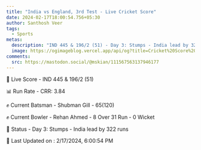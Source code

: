 ```yaml
---
title: "India vs England, 3rd Test - Live Cricket Score"
date: 2024-02-17T18:00:54.756+05:30
author: Santhosh Veer
tags:
  - Sports
metas:
  description: "IND 445 & 196/2 (51) - Day 3: Stumps - India lead by 322 runs"
  image: https://ogimageblog.vercel.app/api/og?title=Cricket%20Score%20%F0%9F%8F%8F
comments:
  src: https://mastodon.social/@mskian/111567563137946177
---
```


🔴 Live Score - IND 445 & 196/2 (51)  

📊 Run Rate - CRR: 3.84  

✊ Current Batsman - Shubman Gill - 65(120)  

✊ Current Bowler - Rehan Ahmed - 8 Over 31 Run - 0 Wicket  

📑 Status - Day 3: Stumps - India lead by 322 runs

<!--more-->

📝 Last Updated on : 2/17/2024, 6:00:54 PM
